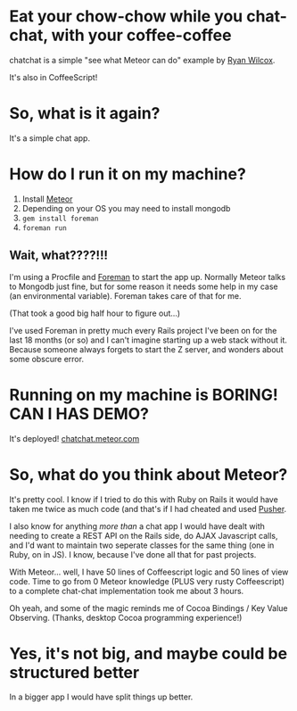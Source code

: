 Eat your chow-chow while you chat-chat, with your coffee-coffee
========================================

chatchat is a simple "see what Meteor can do" example by [Ryan Wilcox](http://flavors.me/rwilcox).

It's also in CoffeeScript!

So, what is it again?
=====================================

It's a simple chat app.

How do I run it on my machine?
===============================

  1. Install [Meteor](https://github.com/meteor/meteor)
  2. Depending on your OS you may need to install mongodb
  3. `gem install foreman`
  4. `foreman run`

Wait, what????!!!
--------------------------------

I'm using a Procfile and [Foreman](http://ddollar.github.com/foreman/) to start the app up.  Normally Meteor talks to Mongodb just fine, but for some reason it needs some help in my case (an environmental variable). Foreman takes care of that for me.

(That took a good big half hour to figure out...)

I've used Foreman in pretty much every Rails project I've been on for the last 18 months (or so) and I can't imagine starting up a web stack without it. Because someone always forgets to start the Z server, and wonders about some obscure error.

Running on my machine is BORING! CAN I HAS DEMO?
==================================

It's deployed! [chatchat.meteor.com](http://chatchat.meteor.com)

So, what do you think about Meteor?
==================================


It's pretty cool. I know if I tried to do this with Ruby on Rails it would have taken me twice as much code (and that's if I had cheated and used [Pusher](http://pusher.com/).

I also know for anything *more than* a chat app I would have dealt with needing to create a REST API on the Rails side, do AJAX Javascript calls, and I'd want to maintain two seperate classes for the same thing (one in Ruby, on in JS). I know, because I've done all that for past projects.

With Meteor... well, I have 50 lines of Coffeescript logic and 50 lines of view code. Time to go from 0 Meteor knowledge (PLUS very rusty Coffeescript) to a complete chat-chat implementation took me about 3 hours.

Oh yeah, and some of the magic reminds me of Cocoa Bindings / Key Value Observing. (Thanks, desktop Cocoa programming experience!)

Yes, it's not big, and maybe could be structured better
==============================

In a bigger app I would have split things up better.

